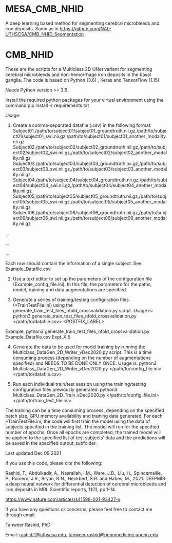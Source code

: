 # MESA_CMB_NHID
A deep learning based method for segmenting cerebral microbleeds and iron deposits.
Same as in https://github.com/NAL-UTHSCSA/CMB_NHID_Segmentation


# CMB_NHID
These are the scripts for a Multiclass 2D UNet variant for segmenting cerebral microbleeds and non-hemorrhage iron deposits in the basal ganglia. 
The code is based on Python (3.6) , Keras and TensorFlow (1.15)


Needs Python version >= 3.6 

Install the required python packages for your virtual environment using the command
pip install -r requirements.txt




Usage: 

1) Create a comma-separated datafile (.csv) in the following format: 
Subject01,/path/to/subject01/subject01_groundtruth.nii.gz,/path/to/subject01/subject01_swi.nii.gz,/path/to/subject01/subject01_another_modality.nii.gz
Subject02,/path/to/subject02/subject02_groundtruth.nii.gz,/path/to/subject02/subject02_swi.nii.gz,/path/to/subject02/subject02_another_modality.nii.gz
Subject03,/path/to/subject03/subject03_groundtruth.nii.gz,/path/to/subject03/subject03_swi.nii.gz,/path/to/subject03/subject03_another_modality.nii.gz
Subject04,/path/to/subject04/subject04_groundtruth.nii.gz,/path/to/subject04/subject04_swi.nii.gz,/path/to/subject04/subject04_another_modality.nii.gz
Subject05,/path/to/subject05/subject05_groundtruth.nii.gz,/path/to/subject05/subject05_swi.nii.gz,/path/to/subject05/subject05_another_modality.nii.gz
Subject06,/path/to/subject06/subject06_groundtruth.nii.gz,/path/to/subject06/subject06_swi.nii.gz,/path/to/subject06/subject06_another_modality.nii.gz

...

...

...


Each row should contain the information of a single subject. See Example_Datafile.csv

2) Use a text editor to set up the parameters of the configuration file (Example_config_file.ini). In this file, the parameters for the paths, model, training and data augmentations are specified.

3) Generate a series of training/testing configuration files (*TrainTestFile.ini) using the generate_train_test_files_nfold_crossvalidation.py script. Usage is: 
	python3 generate_train_test_files_nfold_crossvalidation.py </path/to/datafile.csv> <POSTFIX_LABEL> <NFOLDS>

Example, 
	python3 generate_train_test_files_nfold_crossvalidation.py Example_Datafile.csv Expt_X 5

4) Generate the data to be used for model training by running the Multiclass_DataGen_2D_Writer_vDec2020.py script. This is a time consuming process (depending on the number of augmentations specified) and NEEDS TO BE DONE ONLY ONCE. Usage is: 
	python3 Multiclass_DataGen_2D_Writer_vDec2020.py </path/to/config_file.ini> </path/to/datafile.csv>


5) Run each individual train/test session using the training/testing configuration files previously generated: 
	python3 Multiclass_DataGen_2D_Train_vDec2020.py </path/to/config_file.ini> </path/to/train_test_file.ini>

The training can be a time consuming process, depending on the specified batch size, GPU memory availability and training data generated. 
For each *TrainTestFile.ini, the code will first train the model using the data of subjects specified in the training list. The model will run for the specified number of epochs. Once all epochs are completed, the trained model will be applied to the specified list of test subjects' data and the predictions will be saved in the specified output_subfolder. 





Last updated Dec 09 2021


If you use this code, please cite the following: 

Rashid, T., Abdulkadir, A., Nasrallah, I.M., Ware, J.B., Liu, H., Spincemaille, P., Romero, J.R., Bryan, R.N., Heckbert, S.R. and Habes, M., 2021. DEEPMIR: a deep neural network for differential detection of cerebral microbleeds and iron deposits in MRI. Scientific reports, 11(1), pp.1-14.

https://www.nature.com/articles/s41598-021-93427-x


If you have any questions or concerns, please feel free to contact me through email. 

Tanweer Rashid, PhD

Email: rashidt1@uthscsa.edu, tanweer.rashid@pennmedicine.upenn.edu
